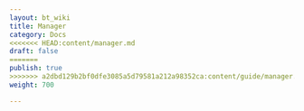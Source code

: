 ```yaml
---
layout: bt_wiki
title: Manager
category: Docs
<<<<<<< HEAD:content/manager.md
draft: false
=======
publish: true
>>>>>>> a2dbd129b2bf0dfe3085a5d79581a212a98352ca:content/guide/manager.md
weight: 700

---
```

